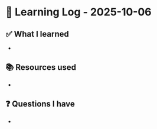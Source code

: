 # 🧠 Learning Log - 2025-10-06

## ✅ What I learned

- 

## 📚 Resources used

- 

## ❓ Questions I have

- 
